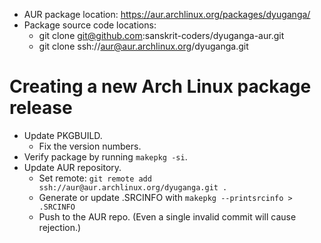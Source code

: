 
- AUR package location: <https://aur.archlinux.org/packages/dyuganga/>
- Package source code locations:
    - git clone git@github.com:sanskrit-coders/dyuganga-aur.git
    - git clone ssh://aur@aur.archlinux.org/dyuganga.git
    
# Creating a new Arch Linux package release
- Update PKGBUILD.
  - Fix the version numbers.
- Verify package by running `makepkg -si`.
- Update AUR repository.
  - Set remote: `git remote add ssh://aur@aur.archlinux.org/dyuganga.git .`
  - Generate or update .SRCINFO with `makepkg --printsrcinfo > .SRCINFO`
  - Push to the AUR repo. (Even a single invalid commit will cause rejection.)
